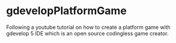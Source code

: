 # gdevelopPlatformGame
Following a youtube tutorial on how to create a platform game with gdevelop 5 IDE which is an open source codingless game creator.
